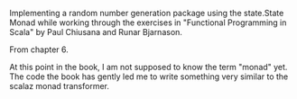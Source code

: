 Implementing a random number generation package using the
state.State Monad while working through the
exercises in  "Functional Programming in Scala" by Paul
Chiusana and Runar Bjarnason.

From chapter 6.

At this point in the book, I am not supposed to know the 
term "monad" yet.  The code the book has gently led me
to write something very similar to the scalaz monad transformer.

